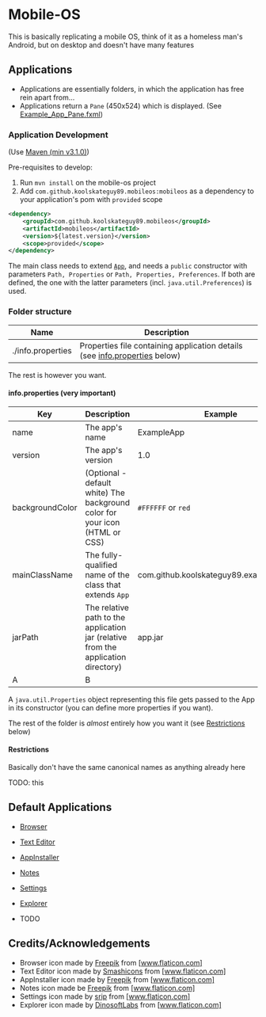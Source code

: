 # Mobile-OS

This is basically replicating a mobile OS, think of it as a homeless man's Android, but on desktop and doesn't have many features

## Applications

- Applications are essentially folders, in which the application has free rein apart from...
- Applications return a `Pane` (450x524) which is displayed. (See [Example_App_Pane.fxml](Example_App_Pane.fxml))


### Application Development

(Use [Maven (min v3.1.0)](https://maven.apache.org/))

Pre-requisites to develop:
1. Run `mvn install` on the mobile-os project
2. Add `com.github.koolskateguy89.mobileos:mobileos` as a dependency to your application's pom with `provided` scope
```xml
<dependency>
	<groupId>com.github.koolskateguy89.mobileos</groupId>
	<artifactId>mobileos</artifactId>
	<version>${latest.version}</version>
	<scope>provided</scope>
</dependency>
```

The main class needs to extend [`App`](src/main/java/com/github/koolskateguy89/mobileos/app/App.java), and needs a
`public` constructor with parameters `Path, Properties` or `Path, Properties, Preferences`. If both are defined, the one with the
latter parameters (incl. `java.util.Preferences`) is used.

### Folder structure

| Name | Description |
| ---- | ----------- |
| ./info.properties | Properties file containing application details (see [info.properties](#infoproperties-very-important) below) |

The rest is however you want.

#### info.properties (very important)

| Key | Description | Example |
| --- | ----------- | ------- |
| name | The app's name | ExampleApp |
| version | The app's version | 1.0 |
| backgroundColor | (Optional - default white) The background color for your icon (HTML or CSS) | `#FFFFFF` or `red` |
| mainClassName | The fully-qualified name of the class that extends `App` | com.github.koolskateguy89.example.MyApp |
| jarPath | The relative path to the application jar (relative from the application directory) | app.jar |
| A | B |

A `java.util.Properties` object representing this file gets passed to the App in its constructor (you can define more
properties if you want).

The rest of the folder is _almost_ entirely how you want it (see [Restrictions](#restrictions) below)

#### Restrictions

Basically don't have the same canonical names as anything already here

TODO: this

## Default Applications

- [Browser](src/main/java/com/github/koolskateguy89/mobileos/app/system/browser/Browser.java)
- [Text Editor](src/main/java/com/github/koolskateguy89/mobileos/app/system/texteditor/TextEditor.java)
- [AppInstaller](src/main/java/com/github/koolskateguy89/mobileos/app/system/installer/Installer.java)
- [Notes](src/main/java/com/github/koolskateguy89/mobileos/app/system/notes/Notes.java)  

- [Settings](src/main/java/com/github/koolskateguy89/mobileos/app/system/settings/SettingsApp.java)
- [Explorer](src/main/java/com/github/koolskateguy89/mobileos/app/system/explorer/Explorer.java)
- TODO

## Credits/Acknowledgements

- Browser icon made by [Freepik] from [www.flaticon.com]
- Text Editor icon made by [Smashicons](https://www.flaticon.com/authors/smashicons) from [www.flaticon.com]
- AppInstaller icon made by [Freepik] from [www.flaticon.com]
- Notes icon made be [Freepik] from [www.flaticon.com]
- Settings icon made by [srip](https://www.flaticon.com/authors/srip) from [www.flaticon.com]
- Explorer icon made by [DinosoftLabs](https://www.flaticon.com/authors/dinosoftlabs) from [www.flaticon.com]

[www.flaticon.com]: https://www.flaticon.com
[Freepik]: https://www.freepik.com
